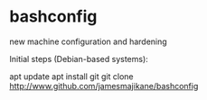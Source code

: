 # bashconfig
new machine configuration and hardening

Initial steps (Debian-based systems):

apt update
apt install git
git clone http://www.github.com/jamesmajikane/bashconfig
